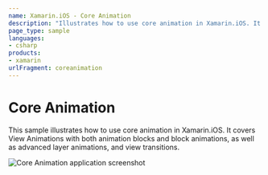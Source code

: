 ```yaml
---
name: Xamarin.iOS - Core Animation
description: "Illustrates how to use core animation in Xamarin.iOS. It covers View Animations with both animation blocks and block animations"
page_type: sample
languages:
- csharp
products:
- xamarin
urlFragment: coreanimation
---
```

# Core Animation

This sample illustrates how to use core animation in Xamarin.iOS. It covers View
Animations with both animation blocks and block animations, as well as advanced
layer animations, and view transitions.

![Core Animation application screenshot](Screenshots/01.png "Core Animation application screenshot")
